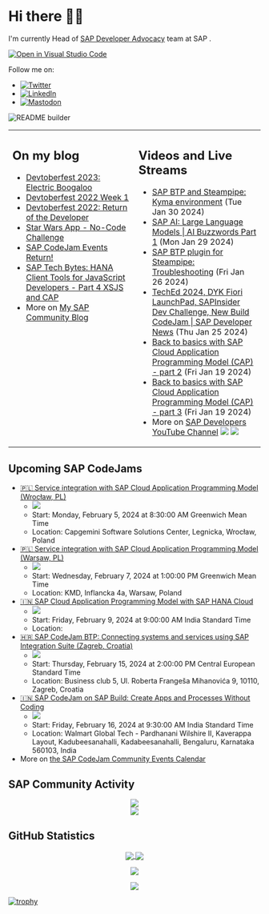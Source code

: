 
# Hi there 👋🏼

I'm currently Head of [SAP Developer Advocacy](https://developers.sap.com/developer-advocates.html) team at SAP .

[![Open in Visual Studio Code](https://img.shields.io/badge/Made%20for-VSCode-1f425f.svg)](https://github.dev/jung-thomas/jung-thomas)

Follow me on:
- <a href="https://twitter.com/thomas_jung"><img alt="Twitter" src="https://img.shields.io/badge/thomas_jung-%231DA1F2.svg?style=for-the-badge&logo=Twitter&logoColor=white"/></a>
- <a href="https://www.linkedin.com/in/thomasjungsap/"><img alt="LinkedIn" src="https://img.shields.io/badge/linkedin-%230077B5.svg?style=for-the-badge&logo=linkedin&logoColor=white"/></a>
- <a rel="me" href="https://mastodon.cloud/@thomas_jung"><img alt="Mastodon" src="https://img.shields.io/mastodon/follow/109262551990174478?domain=https%3A%2F%2Fmastodon.cloud%2F&style=social"/></a>

![README builder](https://github.com/jung-thomas/jung-thomas/workflows/README%20builder/badge.svg)

<table><tr><td valign="top" width="50%">
 
## On my blog
- [Devtoberfest 2023: Electric Boogaloo](https://blogs.sap.com/?p=1824721) 
- [Devtoberfest 2022 Week 1](https://blogs.sap.com/?p=1618235) 
- [Devtoberfest 2022: Return of the Developer](https://blogs.sap.com/?p=1598237) 
- [Star Wars App - No-Code Challenge](https://blogs.sap.com/?p=1543686) 
- [SAP CodeJam Events Return!](https://blogs.sap.com/?p=1539697) 
- [SAP Tech Bytes: HANA Client Tools for JavaScript Developers - Part 4 XSJS and CAP](https://blogs.sap.com/?p=1519898) 
- More on [My SAP Community Blog](https://community.sap.com/t5/user/viewprofilepage/user-id/139)
</td>
  
<td valign="top" width="50%">
  
## Videos and Live Streams
- [SAP BTP and Steampipe: Kyma environment](https://www.youtube.com/watch?v=cUs1jhgzNHw) (Tue Jan 30 2024)
- [SAP AI: Large Language Models | AI Buzzwords Part 1](https://www.youtube.com/watch?v=_gf4lk2xXdc) (Mon Jan 29 2024)
- [SAP BTP plugin for Steampipe: Troubleshooting](https://www.youtube.com/watch?v=1SmJLbri7ns) (Fri Jan 26 2024)
- [TechEd 2024, DYK Fiori LaunchPad, SAPInsider Dev Challenge, New Build CodeJam |  SAP Developer News](https://www.youtube.com/watch?v=WASm5vZOSg4) (Thu Jan 25 2024)
- [Back to basics with SAP Cloud Application Programming Model (CAP) - part 2](https://www.youtube.com/watch?v=8N2TxgZ9bjY) (Fri Jan 19 2024)
- [Back to basics with SAP Cloud Application Programming Model (CAP) - part 3](https://www.youtube.com/watch?v=mTvjAthGjBg) (Fri Jan 19 2024)
- More on [SAP Developers YouTube Channel](https://www.youtube.com/channel/UCNfmelKDrvRmjYwSi9yvrMg) ![](https://img.shields.io/youtube/channel/views/UCNfmelKDrvRmjYwSi9yvrMg) ![](https://img.shields.io/youtube/channel/subscribers/UCNfmelKDrvRmjYwSi9yvrMg)
</td></tr></table>

## Upcoming SAP CodeJams
- [🇵🇱 Service integration with SAP Cloud Application Programming Model (Wrocław, PL)](https://community.sap.com/t5/sap-codejam/service-integration-with-sap-cloud-application-programming-model-wroc%C5%82aw-pl/ev-p/308290)
  - <img src="https://community.sap.com/t5/image/serverpage/image-id/51533i8132855E3332298E/image-size/thumb?v=v2&px=150" />
  - Start: Monday, February 5, 2024 at 8:30:00 AM Greenwich Mean Time
  - Location: Capgemini Software Solutions Center, Legnicka, Wrocław, Poland
- [🇵🇱 Service integration with SAP Cloud Application Programming Model (Warsaw, PL)](https://community.sap.com/t5/sap-codejam/service-integration-with-sap-cloud-application-programming-model-warsaw-pl/ev-p/308270)
  - <img src="https://community.sap.com/t5/image/serverpage/image-id/51524i8560ADAE507701B9/image-size/thumb?v=v2&px=150" />
  - Start: Wednesday, February 7, 2024 at 1:00:00 PM Greenwich Mean Time
  - Location: KMD, Inflancka 4a, Warsaw, Poland
- [🇮🇳 SAP Cloud Application Programming Model with SAP HANA Cloud](https://community.sap.com/t5/sap-codejam/sap-cloud-application-programming-model-with-sap-hana-cloud/ev-p/13583433)
  - <img src="https://community.sap.com/t5/image/serverpage/image-id/53781i3C9D52A68D22C00A/image-size/thumb/is-moderation-mode/true?v=v2&px=150" />
  - Start: Friday, February 9, 2024 at 9:00:00 AM India Standard Time
  - Location: 
- [🇭🇷 SAP CodeJam BTP: Connecting systems and services using SAP Integration Suite (Zagreb, Croatia)](https://community.sap.com/t5/sap-codejam/sap-codejam-btp-connecting-systems-and-services-using-sap-integration-suite/ev-p/296103)
  - <img src="https://community.sap.com/t5/image/serverpage/image-id/45559i09C35E9742FB0F67/image-size/thumb?v=v2&px=150" />
  - Start: Thursday, February 15, 2024 at 2:00:00 PM Central European Standard Time
  - Location: Business club 5, Ul. Roberta Frangeša Mihanovića 9, 10110, Zagreb, Croatia
- [🇮🇳 SAP CodeJam on SAP Build: Create Apps and Processes  Without Coding](https://community.sap.com/t5/sap-codejam/sap-codejam-on-sap-build-create-apps-and-processes-without-coding/ev-p/310747)
  - <img src="https://community.sap.com/t5/image/serverpage/image-id/52394i644044C0AF97D0B2/image-size/thumb?v=v2&px=150" />
  - Start: Friday, February 16, 2024 at 9:30:00 AM India Standard Time
  - Location: Walmart Global Tech - Pardhanani Wilshire II, Kaverappa Layout, Kadubeesanahalli, Kadabeesanahalli, Bengaluru, Karnataka 560103, India
- More on [the SAP CodeJam Community Events Calendar](https://groups.community.sap.com/t5/sap-codejam/eb-p/codejam-events)

## SAP Community Activity
<p align = "center">
<a href="https://community.sap.com/t5/user/viewprofilepage/user-id/139">
  <img align="center" src="https://devrel-tools-prod-scn-badges-srv.cfapps.eu10.hana.ondemand.com/activity/139" />
</a>
</br>
<a href="https://community.sap.com/t5/user/viewprofilepage/user-id/139">
  <img align="center" src="https://devrel-tools-prod-scn-badges-srv.cfapps.eu10.hana.ondemand.com/showcaseBadges/139" />
</a>
</p>

## GitHub Statistics
<p align = "center">
<a href="https://github.com/anuraghazra/github-readme-stats">
  <img align="center" src="https://github-readme-stats.vercel.app/api?username=jung-thomas&count_private=true&show_icons=true&theme=dark&line_height=27" />
</a>
<a href="https://github.com/anuraghazra/github-readme-stats">
  <img align="center" src="https://github-readme-stats.vercel.app/api/top-langs/?username=jung-thomas&show_icons=true&theme=dark" />
</a>
</p>

<p align = "center">
 <img  src="https://github-readme-streak-stats.herokuapp.com/?user=jung-thomas&show_icons=true&locale=en&layout=compact&theme=dark&line_height=0" />
</p> 

<p align = "center">
 <img src="https://activity-graph.herokuapp.com/graph?username=jung-thomas&theme=redical">
</p> 

[![trophy](https://github-profile-trophy.vercel.app/?username=jung-thomas&theme=onedark)](https://github.com/ryo-ma/github-profile-trophy)


